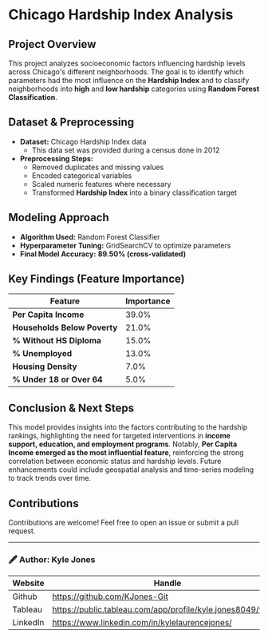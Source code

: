 # **Chicago Hardship Index Analysis**

## **Project Overview**
This project analyzes socioeconomic factors influencing hardship levels across Chicago's different neighborhoods. The goal is to identify which parameters had the most influence on the **Hardship Index** and to classify neighborhoods into **high** and **low hardship** categories using **Random Forest Classification**.

## **Dataset & Preprocessing**
- **Dataset:** Chicago Hardship Index data
  - This data set was provided during a census done in 2012
- **Preprocessing Steps:**
  - Removed duplicates and missing values
  - Encoded categorical variables
  - Scaled numeric features where necessary
  - Transformed **Hardship Index** into a binary classification target

## **Modeling Approach**
- **Algorithm Used:** Random Forest Classifier
- **Hyperparameter Tuning:** GridSearchCV to optimize parameters
- **Final Model Accuracy:** **89.50% (cross-validated)**

## **Key Findings (Feature Importance)**
| Feature                   | Importance |
|---------------------------|------------|
| **Per Capita Income**      | 39.0%      |
| **Households Below Poverty** | 21.0%  |
| **% Without HS Diploma**   | 15.0%      |
| **% Unemployed**           | 13.0%      |
| **Housing Density**        | 7.0%       |
| **% Under 18 or Over 64**  | 5.0%       |

## **Conclusion & Next Steps**
This model provides insights into the factors contributing to the hardship rankings, highlighting the need for targeted interventions in **income support, education, and employment programs**. Notably, **Per Capita Income emerged as the most influential feature**, reinforcing the strong correlation between economic status and hardship levels. Future enhancements could include geospatial analysis and time-series modeling to track trends over time.



## **Contributions**
Contributions are welcome! Feel free to open an issue or submit a pull request.

---
### 🖋 Author: Kyle Jones
|Website     |  Handle   | 
|---------|-----------------|
|Github| https://github.com/KJones-Git        |
|Tableau |   https://public.tableau.com/app/profile/kyle.jones8049/vizzes      |
|LinkedIn |  https://www.linkedin.com/in/kylelaurencejones/      |
